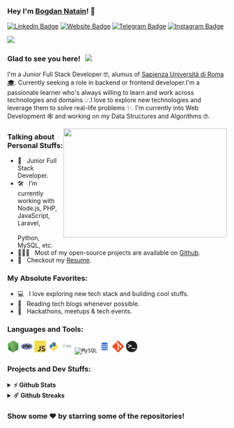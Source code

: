 ### Hey I'm [Bogdan Natain](https://github.com/Natain/)! 👋
[![Linkedin Badge](https://img.shields.io/badge/-LinkedIn-0e76a8?style=flat-square&logo=Linkedin&logoColor=white)](https://www.linkedin.com/in/natain/)
[![Website Badge](https://img.shields.io/badge/Website-3b5998?style=flat-square&logo=google-chrome&logoColor=white)](https://natain.github.io/website-portfolio/)
[![Telegram Badge](https://img.shields.io/badge/-Telegram-0088cc?style=flat-square&logo=Telegram&logoColor=white)](https://t.me/NatainBogdan)
[![Instagram Badge](https://img.shields.io/badge/-Instagram-e4405f?style=flat-square&logo=Instagram&logoColor=white)](https://www.instagram.com/natainbogdan/)



[![](https://gitwar.herokuapp.com/badge?username=Natain&label=Gitwar%20Profile%20Score&style=for-the-badge&color=0088cc)](https://gitwar.herokuapp.com/)



### Glad to see you here! &nbsp; ![](https://visitor-badge.glitch.me/badge?page_id=Natain&style=flat-square&color=0088cc)






I'm a Junior Full Stack Developer 🤓, alumus of [Sapienza Università di Roma 🎓](https://www.uniroma1.it/it/pagina-strutturale/home). Currently seeking a role in backend or frontend developer.I'm a passionate learner who's always willing to learn and work across technologies and domains 💡.I love to explore new technologies and leverage them to solve real-life problems ✨.
I'm currently into Web Development 🕸️ and working on my Data Structures and Algorithms 🤓.



<img align="right" height="250" width="375" alt="" src="https://raw.githubusercontent.com/iampavangandhi/iampavangandhi/master/gifs/coder.gif" />

### Talking about Personal Stuffs:
- 🚀 &nbsp; Junior Full Stack Developer.
-  🛠 &nbsp; I’m currently working with Node.js, PHP, JavaScript, Laravel, <br /> <br /> Python, MySQL, etc.
 - 👨🏻‍💻 &nbsp; Most of my open-source projects are available on [Github](https://github.com/Natain).
  - 📝 &nbsp; Checkout my [Resume](https://github.com/Natain/Natain/blob/main/Resume-Natain-Bogdan.pdf).
 
 ### My Absolute Favorites:
 - 💻 &nbsp; I love exploring new tech stack and building cool stuffs.
 - 📰 &nbsp; Reading tech blogs whenever possible.
 - 🍕 &nbsp; Hackathons, meetups & tech events.
 
 ### Languages and Tools:
<code><img height="27" src="https://raw.githubusercontent.com/github/explore/80688e429a7d4ef2fca1e82350fe8e3517d3494d/topics/nodejs/nodejs.png" alt="nodejs"></code>
<code><img height="27" src="https://raw.githubusercontent.com/github/explore/80688e429a7d4ef2fca1e82350fe8e3517d3494d/topics/php/php.png" alt="php"></code>
<code><img height="27" src="https://raw.githubusercontent.com/github/explore/80688e429a7d4ef2fca1e82350fe8e3517d3494d/topics/javascript/javascript.png" alt="javascript"></code>
<code><img height="27" src="https://raw.githubusercontent.com/github/explore/80688e429a7d4ef2fca1e82350fe8e3517d3494d/topics/python/python.png" alt="python"></code>
<code><img height="27" src="https://raw.githubusercontent.com/github/explore/80688e429a7d4ef2fca1e82350fe8e3517d3494d/topics/java/java.png" alt="java"></code>
<code><img height="27" src="https://encrypted-tbn0.gstatic.com/images?q=tbn%3AANd9GcSTTzPAw-55ssm1Im594xYZ9eRQu2JylrkYLg&usqp=CAU" alt="MySQL"></code>
<code><img height="27" src="https://raw.githubusercontent.com/github/explore/80688e429a7d4ef2fca1e82350fe8e3517d3494d/topics/sql/sql.png" alt="sql"></code>
<code><img height="27" src="https://raw.githubusercontent.com/devicons/devicon/master/icons/git/git-original.svg" alt="git"></code>
<code><img height="27" src="https://raw.githubusercontent.com/github/explore/80688e429a7d4ef2fca1e82350fe8e3517d3494d/topics/terminal/terminal.png" alt="terminal"></code>

### Projects and Dev Stuffs:

<details>
  <summary><b>⚡ Github Stats</b></summary>

  <br />
  <img height="180em" src="https://github-readme-stats.vercel.app/api?username=Natain&show_icons=true&hide_border=true&&count_private=true&include_all_commits=true" />
  <img height="180em" src="https://github-readme-stats.vercel.app/api/top-langs/?username=Natain&show_icons=true&hide_border=true&layout=compact&langs_count=8"/>
</details>

<details>
  <summary><b>☄️ Github Streaks</b></summary>

  <br />
  <img height="180em" src="https://github-readme-streak-stats.herokuapp.com/?user=Natain&hide_border=true" />
</details>

### Show some ❤️ by starring some of the repositories!

<div align="center">


<!--
**Natain/Natain** is a ✨ _special_ ✨ repository because its `README.md` (this file) appears on your GitHub profile.

Here are some ideas to get you started:

- 🔭 I’m currently working on ...
- 🌱 I’m currently learning ...
- 👯 I’m looking to collaborate on ...
- 🤔 I’m looking for help with ...
- 💬 Ask me about ...
- 📫 How to reach me: ...
- 😄 Pronouns: ...
- ⚡ Fun fact: ...
-->


